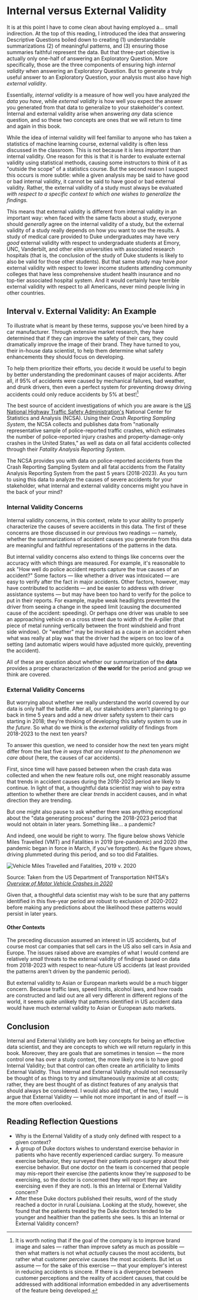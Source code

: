 # Internal versus External Validity

It is at this point I have to come clean about having employed a... small indirection. At the top of this reading, I introduced the idea that answering Descriptive Questions boiled down to creating (1) understandable summarizations (2) of meaningful patterns, and (3) ensuring those summaries faithful represent the data. But that three-part objective is actually only one-half of answering an Exploratory Question. More specifically, those are the three components of ensuring high *internal validity* when answering an Exploratory Question. But to generate a truly useful answer to an Exploratory Question, your analysis must also have high *external validity*.

Essentially, *internal validity* is a measure of how well you have analyzed *the data you have*, while *external validity* is how well you expect the answer you generated from that data to generalize to your stakeholder's context. Internal and external validity arise when answering *any* data science question, and so these two concepts are ones that we will return to time and again in this book.

While the idea of internal validity will feel familiar to anyone who has taken a statistics of machine learning course, external validity is often less discussed in the classroom. This is not because it is less *important* than internal validity. One reason for this is that it is harder to evaluate external validity using statistical methods, causing some instructors to think of it as "outside the scope" of a statistics course. But the second reason I suspect this occurs is more subtle: while a given analysis may be said to have good or bad internal validity, it cannot be said to have good or bad external validity. Rather, the external validity of a study must always be evaluated *with respect to a specific context to which one wishes to generalize the findings.*

This means that external validity is different from internal validity in an important way: when faced with the same facts about a study, everyone should *generally* agree on the internal validity of a study, but the external validity of a study really depends on how you want to use the results. A study of medical care provided to Duke undergraduates may have very *good* external validity with respect to undergraduate students at Emory, UNC, Vanderbilt, and other elite universities with associated research hospitals (that is, the conclusion of the study of Duke students is likely to also be valid for those other students). But that same study may have *poor* external validity with respect to lower income students attending community colleges that have less comprehensive student health insurance and no top-tier associated hospital system. And it would certainly have terrible external validity with respect to all Americans, never mind people living in other countries.

## Interval v. External Validity: An Example

To illustrate what is meant by these terms, suppose you've been hired by a car manufacturer. Through extensive market research, they have determined that if they can improve the safety of their cars, they could dramatically improve the image of their brand. They have turned to you, their in-house data scientist, to help them determine what safety enhancements they should focus on developing.

To help them prioritize their efforts, you decide it would be useful to begin by better understanding the predominant causes of major accidents. After all, if 95% of accidents were caused by mechanical failures, bad weather, and drunk drivers, then even a perfect system for preventing drowsy driving accidents could only reduce accidents by 5% at best![^safety_v_customer_perceptions]

[^safety_v_customer_perceptions]: It is worth noting that if the goal of the company is to improve brand image and sales — rather than improve safety as much as possible — then what matters is not what *actually* causes the most accidents, but rather what customer *perceive* causes the most accidents. But let us assume — for the sake of this exercise — that your employer's interest in reducing accidents is sincere. If there is a divergence between customer perceptions and the reality of accident causes, that could be addressed with additional information embedded in any advertisements of the feature being developed.

The best source of accident investigations of which you are aware is the [US National Highway Traffic Safety Administration's](https://www.nhtsa.gov/data) National Center for Statistics and Analysis (NCSA). Using their *Crash Reporting Sampling System*, the NCSA collects and publishes data from "nationally representative sample of police-reported traffic crashes, which estimates the number of police-reported injury crashes and property-damage-only crashes in the United States," as well as data on all fatal accidents collected through their *Fatality Analysis Reporting System*.

The NCSA provides you with data on police-reported accidents from the Crash Reporting Sampling System and all fatal accidents from the Fatality Analysis Reporting System from the past 5 years (2018-2023). As you turn to using this data to analyze the causes of severe accidents for your stakeholder, what internal and external validity concerns might you have in the back of your mind?

### Internal Validity Concerns

Internal validity concerns, in this context, relate to your ability to properly characterize the causes of severe accidents in this data. The first of these concerns are those discussed in our previous two readings — namely, whether the summarizations of accident causes you generate from this data are meaningful and faithful representations of the patterns in the data.

But internal validity concerns also extend to things like concerns over the accuracy with which things are measured. For example, it's reasonable to ask "How well do police accident reports capture the true causes of an accident?" Some factors — like whether a driver was intoxicated — are easy to verify after the fact in major accidents. Other factors, however, may have contributed to accidents — and be easier to address with driver assistance systems — but may have been too hard to verify for the police to put in their reports. For example, maybe weak headlights prevented the driver from seeing a change in the speed limit (causing the documented cause of the accident: speeding). Or perhaps one driver was unable to see an approaching vehicle on a cross street due to width of the A-piller (that piece of metal running vertically between the front windshield and front side window). Or "weather" may be invoked as a cause in an accident when what was really at play was that the driver had the wipers on too low of a setting (and automatic wipers would have adjusted more quickly, preventing the accident).

All of these are question about whether our summarization of the **data** provides a proper characterization of **the world** for the period and group we think are covered.

### External Validity Concerns

But worrying about whether we really understand the world covered by our data is only half the battle. After all, our stakeholders aren't planning to go back in time 5 years and add a new driver safety system to their cars starting in 2018; they're thinking of developing this safety system to use *in the future*. So what do we think is the *external validity* of findings from 2018-2023 to the next ten years?

To answer this question, we need to consider how the next ten years might differ from the last five *in ways that are relevant to the phenomenon we care about* (here, the causes of car accidents).

First, since time will have passed between when the crash data was collected and when the new feature rolls out, one might reasonably assume that trends in accident causes during the 2018-2023 period are likely to continue. In light of that, a thoughtful data scientist may wish to pay extra attention to whether there are clear *trends* in accident causes, and in what direction they are trending.

But one might also pause to ask whether there was anything exceptional about the "data generating process" during the 2018-2023 period that would not obtain in later years. Something like... a pandemic?

And indeed, one would be right to worry. The figure below shows Vehicle Miles Travelled (VMT) and Fatalities in 2019 (pre-pandemic) and 2020 (the pandemic began in force in March, if you've forgotten). As the figure shows, driving plummeted during this period, and so too did Fatalities.

![Vehicle Miles Travelled and Fatalities, 2019 v. 2020](images/2020_vmt_fatalities.png)

Source: Taken from the US Department of Transportation NHTSA's [*Overview of Motor Vehicle Crashes in 2020*](https://crashstats.nhtsa.dot.gov/Api/Public/ViewPublication/813266)

Given that, a thoughtful data scientist may wish to be sure that any patterns identified in this five-year period are robust to exclusion of 2020-2022 before making any predictions about the likelihood these patterns would persist in later years.

#### Other Contexts

The preceding discussion assumed an interest in US accidents, but of course most car companies that sell cars in the US also sell cars in Asia and Europe. The issues raised above are examples of what I would contend are relatively *small* threats to the external validity of findings based on data from 2018-2023 with respect to near-future US accidents (at least provided the patterns aren't driven by the pandemic period).

But external validity to Asian or European markets would be a much bigger concern. Because traffic laws, speed limits, alcohol laws, and how roads are constructed and laid out are all very different in different regions of the world, it seems quite unlikely that patterns identified in US accident data would have much external validity to Asian or European auto markets.

## Conclusion

Internal and External Validity are both key concepts for being an effective data scientist, and they are concepts to which we will return regularly in this book. Moreover, they are goals that are sometimes in tension — the more control one has over a study context, the more likely one is to have good Internal Validity; but that control can often create an artificiality to limits External Validity. Thus Internal and External Validity should not necessarily be thought of as things to try and simultaneously maximize at all costs; rather, they are best thought of as distinct features of any analysis that should always be considered. I would also add that, of the two, I would argue that External Validity — while not more important in and of itself — is the more often overlooked.

## Reading Reflection Questions

- Why is the External Validity of a study only defined with respect to a given context?
- A group of Duke doctors wishes to understand exercise behavior in patients who have recently experienced cardiac surgery. To measure exercise behavior, they surveyed their patients post-surgery about their exercise behavior. But one doctor on the team is concerned that people may mis-report their exercise (the patients know they're *supposed* to be exercising, so the doctor is concerned they will report they are exercising even if they are not). Is this an Internal or External Validity concern?
- After these Duke doctors published their results, word of the study reached a doctor in rural Louisiana. Looking at the study, however, she found that the patients treated by the Duke doctors tended to be younger and healthier than the patients she sees. Is this an Internal or External Validity concern?

<!-- ## External Validity

External validity is fundamentally about the *generalizability* of a study: whether the causal estimate found in a study is likely to also be a good guess for the causal effect in a different context.

External validity is one of the most important things to think about as a *consumer* of other people's research, because when you read other people's research, you're usually doing so because you're looking for information you can use to address a specific problem you face. In these situations, it's critical that you always ask yourself: are the results from this study likely to also be valid in the context of my problem?

Of course, when asking about the external validity of a study, we have to specify the setting to which we want to generalize its results. A study that looks at how Duke undergraduates' consumer behavior changes when faced with different types of ads on google may have good external validity in terms of its generalizability to other elite Univerities like Emory, Vanderbilt, or UNC. But it might not generalize to the US population as a whole.

### External Validity Considerations

There are many reasons that the results of a study may not generalize to a new context. Here are a handful of the most common issues to bear in mind:

**The study population may be different from the population in the new context.**

Almost by definition, the entities in the new context will be different from the entities in the original study (even if we're working with the same people, we're looking at them at a different time). But the key question for external validity is whether the entities in the new context are different *in a way that would impact their response to a given treatment*.

It's not hard to think of reasons that different populations may respond differently to a given treatment. For example, suppose a company finds ads for luxury cars increase sales among rich people in New York. It's hard to imagine that the same ad run in a poor neighborhood in Detroit would have the same effect.

As you think about population differences, make sure you consider not only standard demographic attributes (age, gender, wealth, education), but also cultural or social differences. Many issues businesses deal with -- especially advertising and brand image -- may be culturally specific, and so may not generalize to all communities.

This may all seem obvious as you read it, but using unrepresentative samples in research and medicine, then making recommendations for the general public is a huge problem in the real world.

White men are massively over-represented in [medical trials](https://www.theatlantic.com/health/archive/2016/06/why-are-health-studies-so-white/487046/), for example. Unsurprisingly, this means that when the results of those trials are generalized to the population as a whole, we suddenly discover (SURPRISE) that the predicted results didn't always hold for women or people of color! (e.g. [drug doses set for men are often too high for women](https://www.theguardian.com/lifeandstyle/2015/apr/30/fda-clinical-trials-gender-gap-epa-nih-institute-of-medicine-cardiovascular-disease); some heart drugs work great for White men, [but often interact poorly with a gene common in Asians and Pacific Islanders; and Multiple sclerosis turns out to be drive by a different mutation in Black patients than European descendants](https://www.vice.com/en/article/mbjjnp/medical-studies-still-exclude-people-of-color)).

And for the longest time, psychology research was based almost entirely on studies conducted using student volunteers. But of course, students at elite universities are not a representative population -- they're disproportionately Western, Educated, from Industrialized, Rich, and Democratic countries (they're WEIRD). And as a result, our academic model of human behavior is really just a [model of a bunch of WEIRD kids](https://slate.com/technology/2013/05/weird-psychology-social-science-researchers-rely-too-much-on-western-college-students.html).

Unrepresentative training data is also one of the reasons that so many machine learning algorithms are just plain racist (this isn't causal inference, but it's the same idea) -- if you train a facial recognition algorithm using predominantly white faces, turns out that they will either [not see Black faces](http://www.cnn.com/2009/TECH/12/22/hp.webcams/index.html), or worse, mis-identify people of color (which is a [really bad thing when those algorithms are being used by the police](https://www.wired.com/story/best-algorithms-struggle-recognize-black-faces-equally/)).

So while internal validity issues may seem more sophisticated and thus interesting, don't overlook the importance of these kinds of external validity issues!

**The treatment might differ between study and new context**

A study may declare that it has measured the effect of billboard ads on sales, or an infinite scroll on engagement. But it's always important to remember that while we may interprete studies in these general terms, the reality is that that billboard study probably measured the effect *of a specific set of billboard ads* on sales, and the infinite scroll study looked at the effect of infinite scroll *in a specific app*.

So always be careful to think about what *exactly* the treatment in a study was, and whether its likely to generalize to the case you study about.

**There may be scaling effects**

Often times when we're thinking about external validity, we're not just thinking re-using a treatment or intervention; we're thinking about scaling them up.

But an intervention that works on a few people / is only in place for a short period may not be a perfect model for what happens when that same intervention is applied at scale or permanently. For example, the returns to showing people a TV ad about your company for the first time is probably not the same as the returns to airing that ad the 1,000,000th time. Or sales from selling a special product at one store for a limited time may not be a good indicator of the sales you would see if your "special product" were available everywhere all the time.

People may also respond differently to an intervention when it gets big or becomes permanent. To illustrate, I'd like to tell a story about a famous experiment in India ([paper](https://www.ncbi.nlm.nih.gov/pmc/articles/PMC2826809/)).  

Rural health clinics in India have a huge problem: nurse absenteeism. To try and address the problem, in the late 2000s an NGO (along with some MIT economists) decided to see if they could fix the problem. The NGO started keeping track of when nurses clocked in and out, and then shared the information with the government, who then applied fines or punishments to nurses who weren't showing up for work.

Initially, the intervention was successful, leading to very large increases in attendance (doubling it in fact!) after a few months. But as nurses came to realize this wasn't just a little study but actually something that was going to be around for a while, they mobilized politically, and soon administrators were allowing nurses to claim an increasing number of "exempt days", avoiding punishment. And so sure enough, nurses stopped coming to work, and absenteeism had returned to pre-intervention levels 16 months after the program began.

This is an example of what economists call a "general equilibrium" effect -- when we introduce a treatment to the world, the world responds. But often these responses don't happen in small trials the same way they do when policies go big, creating serious generalizability problems.

Relatedly: if you are a public policy person or an economic development person, I cannot recommend [this paper](https://www.nber.org/papers/w22595) by Angus Deaton and Nancy Cartwright enough for discussing the limitations of RCTs for learning about the effects of policy or nature of social processes. It's a long, very thoughtful paper, but it's really, *really* good. -->
